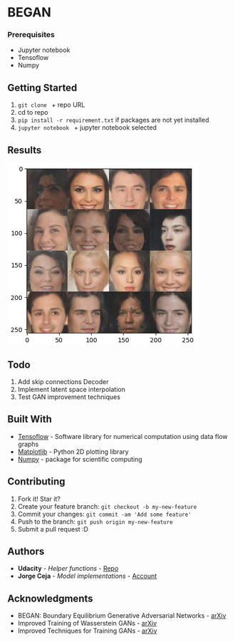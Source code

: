 # BEGAN

### Prerequisites

- Jupyter notebook
- Tensoflow 
- Numpy

## Getting Started

1. `git clone ` + repo URL
2. cd to repo
3. `pip install -r requirement.txt` if packages are not yet installed
4. `jupyter notebook ` + jupyter notebook selected

## Results

![result](images/example.jpg)

## Todo

1. Add skip connections Decoder
2. Implement latent space interpolation
2. Test GAN improvement techniques

## Built With

* [Tensoflow](https://www.tensorflow.org) - Software library for numerical computation using data flow graphs
* [Matplotlib](https://matplotlib.org) - Python 2D plotting library
* [Numpy](http://www.numpy.org) - package for scientific computing

## Contributing

1. Fork it! Star it?
2. Create your feature branch: `git checkout -b my-new-feature`
3. Commit your changes: `git commit -am 'Add some feature'`
4. Push to the branch: `git push origin my-new-feature`
5. Submit a pull request :D

## Authors

* **Udacity** - *Helper functions* - [Repo](https://github.com/udacity/deep-learning/tree/master/face_generation)
* **Jorge Ceja** - *Model implementations* - [Account](https://github.com/JorgeCeja)

## Acknowledgments

* BEGAN: Boundary Equilibrium Generative Adversarial Networks - [arXiv](https://arxiv.org/abs/1703.10717)
* Improved Training of Wasserstein GANs - [arXiv](https://arxiv.org/abs/1704.00028)
* Improved Techniques for Training GANs - [arXiv](https://arxiv.org/abs/1606.03498)
